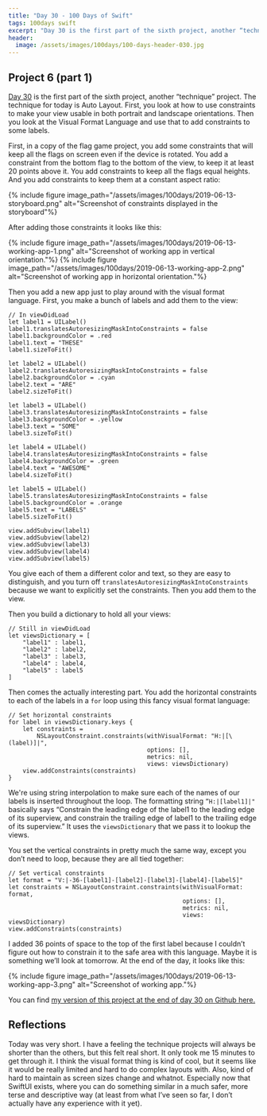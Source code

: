 ```yaml
---
title: "Day 30 - 100 Days of Swift"
tags: 100days swift
excerpt: "Day 30 is the first part of the sixth project, another “technique” project. The technique for today is Auto Layout. First, you look at how to use constraints to make your view usable in both portrait and landscape orientations. Then you look at the Visual Format Language and use that to add constraints to some labels."
header:
  image: /assets/images/100days/100-days-header-030.jpg
---
```

## Project 6 (part 1)
[Day 30](https://www.hackingwithswift.com/100/30) is the first part of the sixth project, another “technique” project. The technique for today is Auto Layout. First, you look at how to use constraints to make your view usable in both portrait and landscape orientations. Then you look at the Visual Format Language and use that to add constraints to some labels.

First, in a copy of the flag game project, you add some constraints that will keep all the flags on screen even if the device is rotated. You add a constraint from the bottom flag to the bottom of the view, to keep it at least 20 points above it. You add constraints to keep all the flags equal heights. And you add constraints to keep them at a constant aspect ratio:

{% include figure image_path="/assets/images/100days/2019-06-13-storyboard.png" alt="Screenshot of constraints displayed in the storyboard"%}

After adding those constraints it looks like this:

{% include figure image_path="/assets/images/100days/2019-06-13-working-app-1.png" alt="Screenshot of working app in vertical orientation."%}
{% include figure image_path="/assets/images/100days/2019-06-13-working-app-2.png" alt="Screenshot of working app in horizontal orientation."%}

Then you add a new app just to play around with the visual format language. First, you make a bunch of labels and add them to the view:
```
// In viewDidLoad
let label1 = UILabel()
label1.translatesAutoresizingMaskIntoConstraints = false
label1.backgroundColor = .red
label1.text = "THESE"
label1.sizeToFit()

let label2 = UILabel()
label2.translatesAutoresizingMaskIntoConstraints = false
label2.backgroundColor = .cyan
label2.text = "ARE"
label2.sizeToFit()

let label3 = UILabel()
label3.translatesAutoresizingMaskIntoConstraints = false
label3.backgroundColor = .yellow
label3.text = "SOME"
label3.sizeToFit()

let label4 = UILabel()
label4.translatesAutoresizingMaskIntoConstraints = false
label4.backgroundColor = .green
label4.text = "AWESOME"
label4.sizeToFit()

let label5 = UILabel()
label5.translatesAutoresizingMaskIntoConstraints = false
label5.backgroundColor = .orange
label5.text = "LABELS"
label5.sizeToFit()

view.addSubview(label1)
view.addSubview(label2)
view.addSubview(label3)
view.addSubview(label4)
view.addSubview(label5)
```

You give each of them a different color and text, so they are easy to distinguish, and you turn off `translatesAutoresizingMaskIntoConstraints` because we want to explicitly set the constraints. Then you add them to the view.

Then you build a dictionary to hold all your views:
```
// Still in viewDidLoad
let viewsDictionary = [
    "label1" : label1,
    "label2" : label2,
    "label3" : label3,
    "label4" : label4,
    "label5" : label5
]
```

Then comes the actually interesting part. You add the horizontal constraints to each of the labels in a `for` loop using this fancy visual format language:
```
// Set horizontal constraints
for label in viewsDictionary.keys {
    let constraints =
        NSLayoutConstraint.constraints(withVisualFormat: "H:|[\(label)]|",
                                       options: [],
                                       metrics: nil,
                                       views: viewsDictionary)
    view.addConstraints(constraints)
}
```

We're using string interpolation to make sure each of the names of our labels is inserted throughout the loop. The formatting string `”H:|[label1]|"` basically says “Constrain the leading edge of the label1 to the leading edge of its superview, and constrain the trailing edge of label1 to the trailing edge of its superview.” It uses the `viewsDictionary` that we pass it to lookup the views.

You set the vertical constraints in pretty much the same way, except you don’t need to loop, because they are all tied together:
```
// Set vertical constraints
let format = "V:|-36-[label1]-[label2]-[label3]-[label4]-[label5]"
let constraints = NSLayoutConstraint.constraints(withVisualFormat: format,
                                                 options: [],
                                                 metrics: nil,
                                                 views: viewsDictionary)
view.addConstraints(constraints)
```

I added 36 points of space to the top of the first label because I couldn’t figure out how to constrain it to the safe area with this language. Maybe it is something we’ll look at tomorrow. At the end of the day, it looks like this:

{% include figure image_path="/assets/images/100days/2019-06-13-working-app-3.png" alt="Screenshot of working app."%}

You can find [my version of this project at the end of day 30 on Github here.](https://github.com/dillon-mce/100-days-swift-projects/tree/b66451f297d3d8e30649bcfc646a0c3071acc5b4)

## Reflections
Today was very short. I have a feeling the technique projects will always be shorter than the others, but this felt real short. It only took me 15 minutes to get through it. I think the visual format thing is kind of cool, but it seems like it would be really limited and hard to do complex layouts with. Also, kind of hard to maintain as screen sizes change and whatnot. Especially now that SwiftUI exists, where you can do something similar in a much safer, more terse and descriptive way (at least from what I’ve seen so far, I don’t actually have any experience with it yet).
